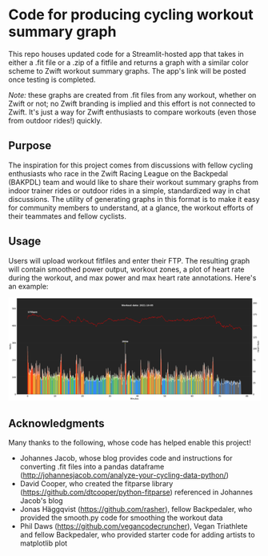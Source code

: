 # Code for producing cycling workout summary graph
This repo houses updated code for a Streamlit-hosted app that takes in either a .fit file or a .zip of a fitfile and returns a graph with a similar color scheme to Zwift workout summary graphs.  The app's link will be posted once testing is completed.

_Note:_  these graphs are created from .fit files from any workout, whether on Zwift or not; no Zwift branding is implied and this effort is not connected to Zwift.  It's just a way for Zwift enthusiasts to compare workouts (even those from outdoor rides!) quickly.  

## Purpose
The inspiration for this project comes from discussions with fellow cycling enthusiasts who race in the Zwift Racing League on the Backpedal  (BAKPDL) team and would like to share their workout summary graphs from indoor trainer rides or outdoor rides in a simple, standardized way in chat discussions.  The utility of generating graphs in this format is to make it easy for community members to understand, at a glance, the workout efforts of their teammates and fellow cyclists.

## Usage
Users will upload workout fitfiles and enter their FTP. The resulting graph will contain smoothed power output, workout zones, a plot of heart rate during the workout, and max power and max heart rate annotations. Here's an example:

![image](https://github.com/gdurante2019/graph-workout-streamlit/blob/main/example_workout_graph.png)


## Acknowledgments
Many thanks to the following, whose code has helped enable this project!
* Johannes Jacob, whose blog provides code and instructions for converting .fit files into a pandas dataframe (http://johannesjacob.com/analyze-your-cycling-data-python/)
* David Cooper, who created the fitparse library (https://github.com/dtcooper/python-fitparse) referenced in Johannes Jacob's blog
* Jonas Häggqvist (https://github.com/rasher), fellow Backpedaler, who provided the smooth.py code for smoothing the workout data
* Phil Daws (https://github.com/vegancodecruncher), Vegan Triathlete and fellow Backpedaler, who provided starter code for adding artists to matplotlib plot

